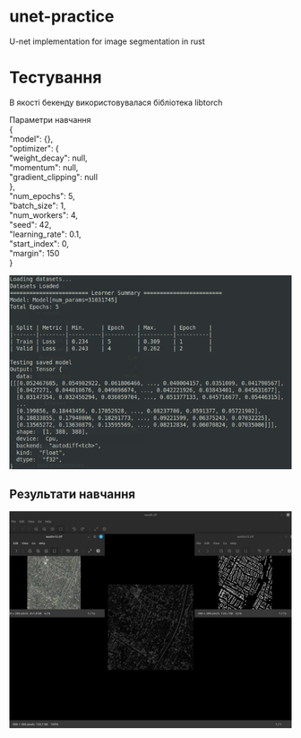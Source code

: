 # unet-practice
U-net implementation for image segmentation in rust

# Тестування
В якості бекенду використовувалася бібліотека libtorch

Параметри навчання  
{  
      "model": {},  
      "optimizer": {  
        "weight_decay": null,  
        "momentum": null,  
        "gradient_clipping": null  
        },  
        "num_epochs": 5,  
        "batch_size": 1,  
        "num_workers": 4,  
        "seed": 42,  
        "learning_rate": 0.1,  
        "start_index": 0,  
        "margin": 150  
        }


![Training Result](training_result.png)

## Результати навчання
![Training Result](res.png)

